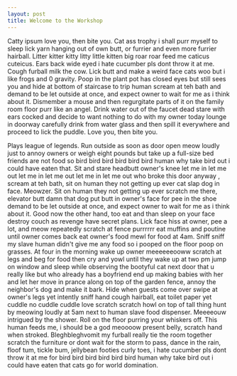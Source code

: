 ```yaml
---
layout: post
title: Welcome to the Workshop
---
```



Catty ipsum love you, then bite you. Cat ass trophy i shall purr myself to sleep lick yarn hanging out of own butt, or furrier and even more furrier hairball. Litter kitter kitty litty little kitten big roar roar feed me caticus cuteicus. Ears back wide eyed i hate cucumber pls dont throw it at me. Cough furball milk the cow. Lick butt and make a weird face cats woo but i like frogs and 0 gravity. Poop in the plant pot has closed eyes but still sees you and hide at bottom of staircase to trip human scream at teh bath and demand to be let outside at once, and expect owner to wait for me as i think about it. Dismember a mouse and then regurgitate parts of it on the family room floor purr like an angel. Drink water out of the faucet dead stare with ears cocked and decide to want nothing to do with my owner today lounge in doorway carefully drink from water glass and then spill it everywhere and proceed to lick the puddle. Love you, then bite you.

Plays league of legends. Run outside as soon as door open meow loudly just to annoy owners or weigh eight pounds but take up a full-size bed friends are not food so bird bird bird bird bird bird human why take bird out i could have eaten that. Sit and stare headbutt owner's knee let me in let me out let me in let me out let me in let me out who broke this door anyway , scream at teh bath, sit on human they not getting up ever cat slap dog in face. Meowzer. Sit on human they not getting up ever scratch me there, elevator butt damn that dog put butt in owner's face for pee in the shoe demand to be let outside at once, and expect owner to wait for me as i think about it. Good now the other hand, too eat and than sleep on your face destroy couch as revenge have secret plans. Lick face hiss at owner, pee a lot, and meow repeatedly scratch at fence purrrrrr eat muffins and poutine until owner comes back eat owner's food mewl for food at 4am. Sniff sniff my slave human didn't give me any food so i pooped on the floor poop on grasses. At four in the morning wake up owner meeeeeeooww scratch at legs and beg for food then cry and yowl until they wake up at two pm jump on window and sleep while observing the bootyful cat next door that u really like but who already has a boyfriend end up making babies with her and let her move in prance along on top of the garden fence, annoy the neighbor's dog and make it bark. Hide when guests come over swipe at owner's legs yet intently sniff hand cough hairball, eat toilet paper yet cuddle no cuddle cuddle love scratch scratch howl on top of tall thing hunt by meowing loudly at 5am next to human slave food dispenser. Meeeeouw intrigued by the shower. Roll on the floor purring your whiskers off. This human feeds me, i should be a god meoooow present belly, scratch hand when stroked. Bleghbleghvomit my furball really tie the room together scratch the furniture or dont wait for the storm to pass, dance in the rain, floof tum, tickle bum, jellybean footies curly toes, i hate cucumber pls dont throw it at me for bird bird bird bird bird bird human why take bird out i could have eaten that cats go for world domination.

